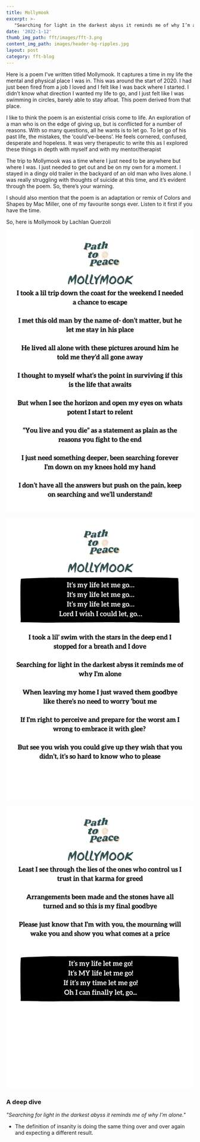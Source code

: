 ```yaml
---
title: Mollymook
excerpt: >-
   "Searching for light in the darkest abyss it reminds me of why I’m alone"
date: '2022-1-12'
thumb_img_path: fft/images/fft-3.png
content_img_path: images/header-bg-ripples.jpg
layout: post
category: fft-blog
---
```

Here is a poem I’ve written titled Mollymook. It captures a time in my life the mental and physical place I was in. This was around the start of 2020. I had just been fired from a job I loved and I felt like I was back where I started. I didn’t know what direction I wanted my life to go, and I just felt like I was swimming in circles, barely able to stay afloat. This poem derived from that place.

I like to think the poem is an existential crisis come to life. An exploration of a man who is on the edge of giving up, but is conflicted for a number of reasons. With so many questions, all he wants is to let go. To let go of his past life, the mistakes, the ‘could’ve-beens’. He feels cornered, confused, desperate and hopeless. It was very therapeutic to write this as I explored these things in depth with myself and with my mentor/therapist

The trip to Mollymook was a time where I just need to be anywhere but where I was. I just needed to get out and be on my own for a moment. I stayed in a dingy old trailer in the backyard of an old man who lives alone. I was really struggling with thoughts of suicide at this time, and it’s evident through the poem. So, there’s your warning.

I should also mention that the poem is an adaptation or remix of Colors and Shapes by Mac Miller, one of my favourite songs ever. Listen to it first if you have the time. 


So, here is Mollymook by Lachlan Querzoli



![fft mollymook 1](/images/fft-mollymook-1.png)

![fft mollymook 2](/images/fft-mollymook-2.png)

![fft mollymook 3](/images/fft-mollymook-3.png)


### A deep dive

*"Searching for light in the darkest abyss it reminds me of why I’m alone."*
   + The definition of insanity is doing the same thing over and over again and expecting a different result.

